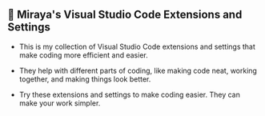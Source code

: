 ## 🗿 Miraya's Visual Studio Code Extensions and Settings

- This is my collection of Visual Studio Code extensions and settings that make coding more efficient and easier.
 
- They help with different parts of coding, like making code neat, working together, and making things look better.

- Try these extensions and settings to make coding easier. They can make your work simpler.

